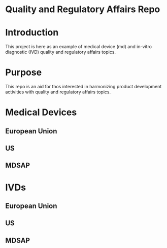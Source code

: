 # Quality and Regulatory Affairs Repo

# Introduction

This project is here as an example of medical device (md) and in-vitro diagnostic (IVD) quality and regulatory affairs topics. 

# Purpose

This repo is an aid for thos interested in harmonizing product development activities with quality and regulatory affairs topics. 

# Medical Devices

## European Union

## US

## MDSAP

# IVDs

## European Union

## US

## MDSAP
